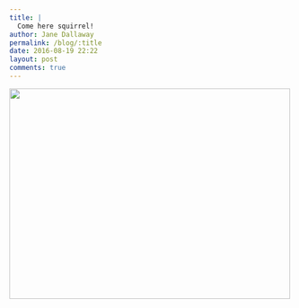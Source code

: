 ```yaml
---
title: |
  Come here squirrel!
author: Jane Dallaway
permalink: /blog/:title
date: 2016-08-19 22:22
layout: post
comments: true
---
```


<div><a href="http://static.skitters.dallaway.com/tp_IMG_1494.JPG"><img src="http://static.skitters.dallaway.com/tp_thumb_IMG_1494.JPG" width="500" height="375"/></a></div>



  

      
